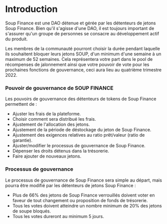 # Introduction

Soup Finance est une DAO détenue et gérée par les détenteurs de jetons Soup Finance. Bien qu'il s'agisse d'une DAO, il est toujours important de s'assurer qu'un groupe de personnes se consacre au développement actif du produit.

Les membres de la communauté pourront choisir la durée pendant laquelle ils souhaitent bloquer leurs jetons SOUP, d'un minimum d'une semaine à un maximum de 52 semaines. Cela représentera votre part dans le pool de récompenses de jalonnement ainsi que votre pouvoir de vote pour les prochaines fonctions de gouvernance, ceci aura lieu au quatrième trimestre 2022.

### Pouvoir de gouvernance de SOUP FINANCE

Les pouvoirs de gouvernance des détenteurs de tokens de Soup Finance permettent de :

* Ajuster les frais de la plateforme.
* Choisir comment sera distribué les frais.
* Ajustement de l'allocation des jetons.
* Ajustement de la période de déstockage du jeton de Soup Finance.
* Ajustement des exigences relatives au ratio prêt/valeur (ratio de garantie).
* Ajuster/modifier le processus de gouvernance de Soup Finance.
* Dépenser les droits détenus dans la trésorerie.
* Faire ajouter de nouveaux jetons.

### Processus de gouvernance

Le processus de gouvernance de Soup Finance sera simple au départ, mais pourra être modifié par les détenteurs de jetons Soup Finance :

* Plus de 66% des jetons de Soup Finance verrouillés doivent voter en faveur de tout changement ou proposition de fonds de trésorerie.
* Tous les votes doivent atteindre un nombre minimum de 20% des jetons de soupe bloqués.
* Tous les votes dureront au minimum 5 jours.






